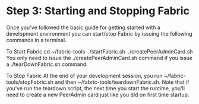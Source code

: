 # Step 3: Starting and Stopping Fabric
Once you've followed the basic guide for getting started with a development environment you can start/stop Fabric by issuing the following commands in a terminal.

To Start Fabric
cd ~/fabric-tools
 ./startFabric.sh
 ./createPeerAdminCard.sh
You only need to issue the ./createPeerAdminCard.sh command if you issue a ./tearDownFabric.sh command.

To Stop Fabric
At the end of your development session, you run ~/fabric-tools/stopFabric.sh and then ~/fabric-tools/teardownFabric.sh. Note that if you've run the teardown script, the next time you start the runtime, you'll need to create a new PeerAdmin card just like you did on first time startup.

